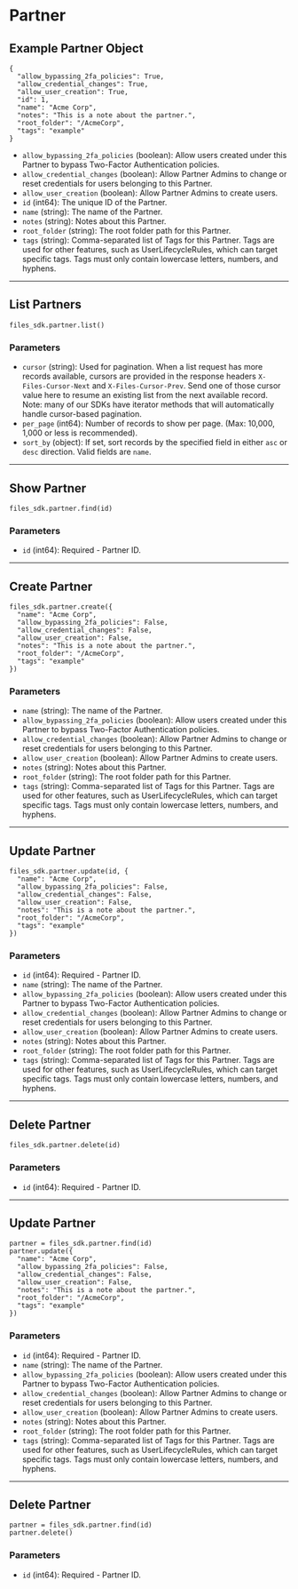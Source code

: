 # Partner

## Example Partner Object

```
{
  "allow_bypassing_2fa_policies": True,
  "allow_credential_changes": True,
  "allow_user_creation": True,
  "id": 1,
  "name": "Acme Corp",
  "notes": "This is a note about the partner.",
  "root_folder": "/AcmeCorp",
  "tags": "example"
}
```

* `allow_bypassing_2fa_policies` (boolean): Allow users created under this Partner to bypass Two-Factor Authentication policies.
* `allow_credential_changes` (boolean): Allow Partner Admins to change or reset credentials for users belonging to this Partner.
* `allow_user_creation` (boolean): Allow Partner Admins to create users.
* `id` (int64): The unique ID of the Partner.
* `name` (string): The name of the Partner.
* `notes` (string): Notes about this Partner.
* `root_folder` (string): The root folder path for this Partner.
* `tags` (string): Comma-separated list of Tags for this Partner. Tags are used for other features, such as UserLifecycleRules, which can target specific tags.  Tags must only contain lowercase letters, numbers, and hyphens.


---

## List Partners

```
files_sdk.partner.list()
```

### Parameters

* `cursor` (string): Used for pagination.  When a list request has more records available, cursors are provided in the response headers `X-Files-Cursor-Next` and `X-Files-Cursor-Prev`.  Send one of those cursor value here to resume an existing list from the next available record.  Note: many of our SDKs have iterator methods that will automatically handle cursor-based pagination.
* `per_page` (int64): Number of records to show per page.  (Max: 10,000, 1,000 or less is recommended).
* `sort_by` (object): If set, sort records by the specified field in either `asc` or `desc` direction. Valid fields are `name`.


---

## Show Partner

```
files_sdk.partner.find(id)
```

### Parameters

* `id` (int64): Required - Partner ID.


---

## Create Partner

```
files_sdk.partner.create({
  "name": "Acme Corp",
  "allow_bypassing_2fa_policies": False,
  "allow_credential_changes": False,
  "allow_user_creation": False,
  "notes": "This is a note about the partner.",
  "root_folder": "/AcmeCorp",
  "tags": "example"
})
```

### Parameters

* `name` (string): The name of the Partner.
* `allow_bypassing_2fa_policies` (boolean): Allow users created under this Partner to bypass Two-Factor Authentication policies.
* `allow_credential_changes` (boolean): Allow Partner Admins to change or reset credentials for users belonging to this Partner.
* `allow_user_creation` (boolean): Allow Partner Admins to create users.
* `notes` (string): Notes about this Partner.
* `root_folder` (string): The root folder path for this Partner.
* `tags` (string): Comma-separated list of Tags for this Partner. Tags are used for other features, such as UserLifecycleRules, which can target specific tags.  Tags must only contain lowercase letters, numbers, and hyphens.


---

## Update Partner

```
files_sdk.partner.update(id, {
  "name": "Acme Corp",
  "allow_bypassing_2fa_policies": False,
  "allow_credential_changes": False,
  "allow_user_creation": False,
  "notes": "This is a note about the partner.",
  "root_folder": "/AcmeCorp",
  "tags": "example"
})
```

### Parameters

* `id` (int64): Required - Partner ID.
* `name` (string): The name of the Partner.
* `allow_bypassing_2fa_policies` (boolean): Allow users created under this Partner to bypass Two-Factor Authentication policies.
* `allow_credential_changes` (boolean): Allow Partner Admins to change or reset credentials for users belonging to this Partner.
* `allow_user_creation` (boolean): Allow Partner Admins to create users.
* `notes` (string): Notes about this Partner.
* `root_folder` (string): The root folder path for this Partner.
* `tags` (string): Comma-separated list of Tags for this Partner. Tags are used for other features, such as UserLifecycleRules, which can target specific tags.  Tags must only contain lowercase letters, numbers, and hyphens.


---

## Delete Partner

```
files_sdk.partner.delete(id)
```

### Parameters

* `id` (int64): Required - Partner ID.


---

## Update Partner

```
partner = files_sdk.partner.find(id)
partner.update({
  "name": "Acme Corp",
  "allow_bypassing_2fa_policies": False,
  "allow_credential_changes": False,
  "allow_user_creation": False,
  "notes": "This is a note about the partner.",
  "root_folder": "/AcmeCorp",
  "tags": "example"
})
```

### Parameters

* `id` (int64): Required - Partner ID.
* `name` (string): The name of the Partner.
* `allow_bypassing_2fa_policies` (boolean): Allow users created under this Partner to bypass Two-Factor Authentication policies.
* `allow_credential_changes` (boolean): Allow Partner Admins to change or reset credentials for users belonging to this Partner.
* `allow_user_creation` (boolean): Allow Partner Admins to create users.
* `notes` (string): Notes about this Partner.
* `root_folder` (string): The root folder path for this Partner.
* `tags` (string): Comma-separated list of Tags for this Partner. Tags are used for other features, such as UserLifecycleRules, which can target specific tags.  Tags must only contain lowercase letters, numbers, and hyphens.


---

## Delete Partner

```
partner = files_sdk.partner.find(id)
partner.delete()
```

### Parameters

* `id` (int64): Required - Partner ID.
